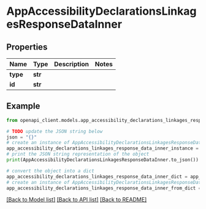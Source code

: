 # AppAccessibilityDeclarationsLinkagesResponseDataInner


## Properties

Name | Type | Description | Notes
------------ | ------------- | ------------- | -------------
**type** | **str** |  | 
**id** | **str** |  | 

## Example

```python
from openapi_client.models.app_accessibility_declarations_linkages_response_data_inner import AppAccessibilityDeclarationsLinkagesResponseDataInner

# TODO update the JSON string below
json = "{}"
# create an instance of AppAccessibilityDeclarationsLinkagesResponseDataInner from a JSON string
app_accessibility_declarations_linkages_response_data_inner_instance = AppAccessibilityDeclarationsLinkagesResponseDataInner.from_json(json)
# print the JSON string representation of the object
print(AppAccessibilityDeclarationsLinkagesResponseDataInner.to_json())

# convert the object into a dict
app_accessibility_declarations_linkages_response_data_inner_dict = app_accessibility_declarations_linkages_response_data_inner_instance.to_dict()
# create an instance of AppAccessibilityDeclarationsLinkagesResponseDataInner from a dict
app_accessibility_declarations_linkages_response_data_inner_from_dict = AppAccessibilityDeclarationsLinkagesResponseDataInner.from_dict(app_accessibility_declarations_linkages_response_data_inner_dict)
```
[[Back to Model list]](../README.md#documentation-for-models) [[Back to API list]](../README.md#documentation-for-api-endpoints) [[Back to README]](../README.md)


